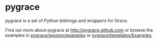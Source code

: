 pygrace
=======

pygrace is a set of Python bidnings and wrappers for Grace.

Find out more about pygrace at http://pygrace.github.com or browse the examples in [pygrace/session/examples](https://github.com/pygrace/pygrace/tree/master/session/examples) or [pygrace/templates/Examples](https:github.com/pygrace/pygrace/tree/master/templates/Examples).
